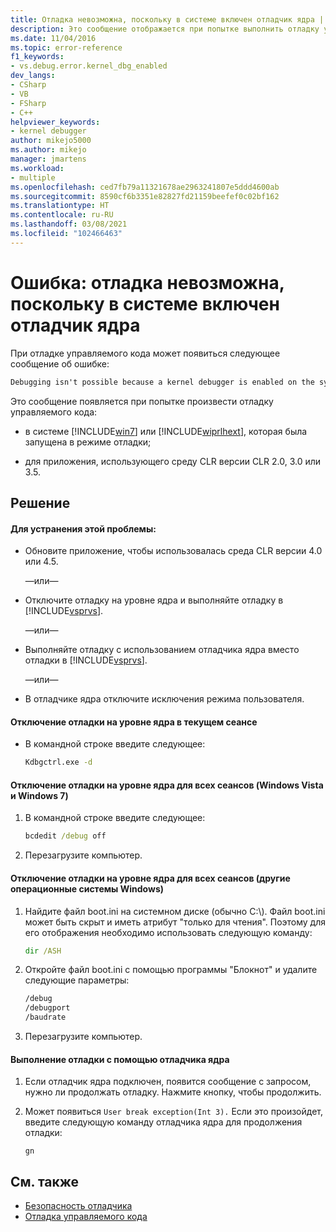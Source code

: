 ```yaml
---
title: Отладка невозможна, поскольку в системе включен отладчик ядра | Документация Майкрософт
description: Это сообщение отображается при попытке выполнить отладку управляемого кода в системе Windows 7 или Windows Vista, которая была запущена в режиме отладки, если при этом приложение использует CLR версии 2.0, 3.0 или 3.5.
ms.date: 11/04/2016
ms.topic: error-reference
f1_keywords:
- vs.debug.error.kernel_dbg_enabled
dev_langs:
- CSharp
- VB
- FSharp
- C++
helpviewer_keywords:
- kernel debugger
author: mikejo5000
ms.author: mikejo
manager: jmartens
ms.workload:
- multiple
ms.openlocfilehash: ced7fb79a11321678ae2963241807e5ddd4600ab
ms.sourcegitcommit: 8590cf6b3351e82827fd21159beefef0c02bf162
ms.translationtype: HT
ms.contentlocale: ru-RU
ms.lasthandoff: 03/08/2021
ms.locfileid: "102466463"
---
```

# <a name="error-debugging-isn39t-possible-because-a-kernel-debugger-is-enabled-on-the-system"></a>Ошибка: отладка невозможна, поскольку в системе включен отладчик ядра
При отладке управляемого кода может появиться следующее сообщение об ошибке:

```cmd
Debugging isn't possible because a kernel debugger is enabled on the system
```

 Это сообщение появляется при попытке произвести отладку управляемого кода:

- в системе [!INCLUDE[win7](../debugger/includes/win7_md.md)] или [!INCLUDE[wiprlhext](../debugger/includes/wiprlhext_md.md)], которая была запущена в режиме отладки;

- для приложения, использующего среду CLR версии CLR 2.0, 3.0 или 3.5.

## <a name="solution"></a>Решение

#### <a name="to-fix-this-problem"></a>Для устранения этой проблемы:

- Обновите приложение, чтобы использовалась среда CLR версии 4.0 или 4.5.

   —или—

- Отключите отладку на уровне ядра и выполняйте отладку в [!INCLUDE[vsprvs](../code-quality/includes/vsprvs_md.md)].

   —или—

- Выполняйте отладку с использованием отладчика ядра вместо отладки в [!INCLUDE[vsprvs](../code-quality/includes/vsprvs_md.md)].

   —или—

- В отладчике ядра отключите исключения режима пользователя.

#### <a name="to-disable-kernel-debugging-in-the-current-session"></a>Отключение отладки на уровне ядра в текущем сеансе

- В командной строке введите следующее:

    ```cmd
    Kdbgctrl.exe -d
    ```

#### <a name="to-disable-kernel-debugging-for-all-sessions-windows-vista-and-windows-7"></a>Отключение отладки на уровне ядра для всех сеансов (Windows Vista и Windows 7)

1. В командной строке введите следующее:

    ```cmd
    bcdedit /debug off
    ```

2. Перезагрузите компьютер.

#### <a name="to-disable-kernel-debugging-for-all-sessions-other-windows-operating-systems"></a>Отключение отладки на уровне ядра для всех сеансов (другие операционные системы Windows)

1. Найдите файл boot.ini на системном диске (обычно C:\\). Файл boot.ini может быть скрыт и иметь атрибут "только для чтения". Поэтому для его отображения необходимо использовать следующую команду:

    ```cmd
    dir /ASH
    ```

2. Откройте файл boot.ini с помощью программы "Блокнот" и удалите следующие параметры:

    ```cmd
    /debug
    /debugport
    /baudrate
    ```

3. Перезагрузите компьютер.

#### <a name="to-debug-with-the-kernel-debugger"></a>Выполнение отладки с помощью отладчика ядра

1. Если отладчик ядра подключен, появится сообщение с запросом, нужно ли продолжать отладку. Нажмите кнопку, чтобы продолжить.

2. Может появиться `User break exception(Int 3).` Если это произойдет, введите следующую команду отладчика ядра для продолжения отладки:

     `gn`

## <a name="see-also"></a>См. также
- [Безопасность отладчика](../debugger/debugger-security.md)
- [Отладка управляемого кода](../debugger/debugging-managed-code.md)
